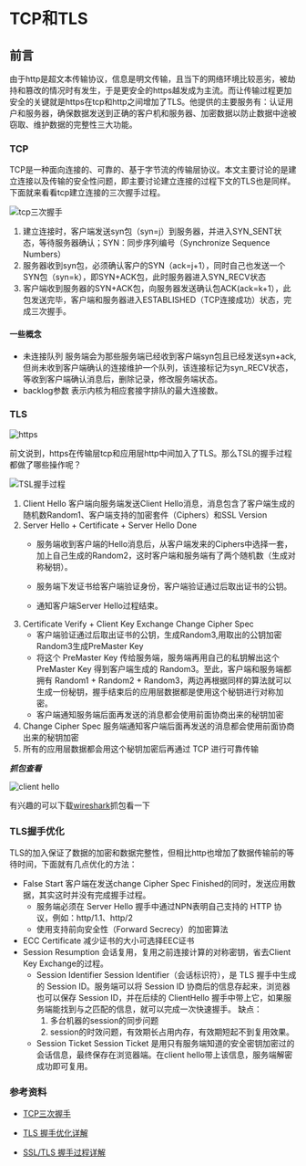 # TCP和TLS
## 前言
由于http是超文本传输协议，信息是明文传输，且当下的网络环境比较恶劣，被劫持和篡改的情况时有发生，于是更安全的https越发成为主流。而让传输过程更加安全的关键就是https在tcp和http之间增加了TLS。他提供的主要服务有：认证用户和服务器，确保数据发送到正确的客户机和服务器、加密数据以防止数据中途被窃取、维护数据的完整性三大功能。
### TCP
TCP是一种面向连接的、可靠的、基于字节流的传输层协议。本文主要讨论的是建立连接以及传输的安全性问题，即主要讨论建立连接的过程下文的TLS也是同样。下面就来看看tcp建立连接的三次握手过程。

![tcp三次握手](http://94.191.25.51/uploads/images/http2.jpg)

1. 建立连接时，客户端发送syn包（syn=j）到服务器，并进入SYN_SENT状态，等待服务器确认；SYN：同步序列编号（Synchronize Sequence Numbers）
2. 服务器收到syn包，必须确认客户的SYN（ack=j+1），同时自己也发送一个SYN包（syn=k），即SYN+ACK包，此时服务器进入SYN_RECV状态
3. 客户端收到服务器的SYN+ACK包，向服务器发送确认包ACK(ack=k+1），此包发送完毕，客户端和服务器进入ESTABLISHED（TCP连接成功）状态，完成三次握手。
#### 一些概念
* 未连接队列
服务端会为那些服务端已经收到客户端syn包且已经发送syn+ack,但尚未收到客户端确认的连接维护一个队列，该连接标记为syn_RECV状态，等收到客户端确认消息后，删除记录，修改服务端状态。
* backlog参数
表示内核为相应套接字排队的最大连接数。

### TLS
![https](http://94.191.25.51/uploads/images/http1.jpg)

前文说到，https在传输层tcp和应用层http中间加入了TLS。那么TSL的握手过程都做了哪些操作呢？

![TSL握手过程](http://94.191.25.51/uploads/images/http3.jpg)
1. Client Hello 
客户端向服务端发送Client Hello消息，消息包含了客户端生成的随机数Random1、客户端支持的加密套件（Ciphers）和SSL Version
2. Server Hello + Certificate + Server Hello Done
    * 服务端收到客户端的Hello消息后，从客户端发来的Ciphers中选择一套，加上自己生成的Random2，这时客户端和服务端有了两个随机数（生成对称秘钥）。

    * 服务端下发证书给客户端验证身份，客户端验证通过后取出证书的公钥。
    * 通知客户端Server Hello过程结束。
3. Certificate Verify + Client Key Exchange Change Cipher Spec
    * 客户端验证通过后取出证书的公钥，生成Random3,用取出的公钥加密Random3生成PreMaster Key
    * 将这个 PreMaster Key 传给服务端，服务端再用自己的私钥解出这个 PreMaster Key 得到客户端生成的 Random3。至此，客户端和服务端都拥有 Random1 + Random2 + Random3，两边再根据同样的算法就可以生成一份秘钥，握手结束后的应用层数据都是使用这个秘钥进行对称加密。
    * 客户端通知服务端后面再发送的消息都会使用前面协商出来的秘钥加密
4. Change Cipher Spec
服务端通知客户端后面再发送的消息都会使用前面协商出来的秘钥加密
5. 所有的应用层数据都会用这个秘钥加密后再通过 TCP 进行可靠传输

***抓包查看***

![client hello](http://94.191.25.51/uploads/images/http4.jpg)

有兴趣的可以下载[wireshark](https://www.wireshark.org/download.html)抓包看一下

### TLS握手优化
TLS的加入保证了数据的加密和数据完整性，但相比http也增加了数据传输前的等待时间，下面就有几点优化的方法：
* False Start
客户端在发送change Cipher Spec Finished的同时，发送应用数据，其实这时并没有完成握手过程。
    * 服务端必须在 Server Hello 握手中通过NPN表明自己支持的 HTTP 协议，例如：http/1.1、http/2
    * 使用支持前向安全性（Forward Secrecy）的加密算法
* ECC Certificate
减少证书的大小可选择EEC证书
* Session Resumption
    会话复用，复用之前连接计算的对称密钥，省去Client Key Exchange的过程。
    * Session Identifier
    Session Identifier（会话标识符），是 TLS 握手中生成的 Session ID。服务端可以将 Session ID 协商后的信息存起来，浏览器也可以保存 Session ID，并在后续的 ClientHello 握手中带上它，如果服务端能找到与之匹配的信息，就可以完成一次快速握手。
    缺点：
        1. 多台机器的session的同步问题
        2. session的时效问题，有效期长占用内存，有效期短起不到复用效果。
    * Session Ticket
    Session Ticket 是用只有服务端知道的安全密钥加密过的会话信息，最终保存在浏览器端。在client hello带上该信息，服务端解密成功即可复用。

### 参考资料
* [TCP三次握手](https://baike.baidu.com/item/%E4%B8%89%E6%AC%A1%E6%8F%A1%E6%89%8B/5111559)

* [TLS 握手优化详解](https://imququ.com/post/optimize-tls-handshake)

* [SSL/TLS 握手过程详解](https://www.jianshu.com/p/7158568e4867)
